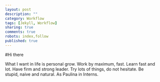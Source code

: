 ```yaml
---
layout: post
description: ""
category: Workflow
tags: [Jekyll, Workflow]
sharing: true
comments: true
robots: index,follow
published: true
---
```


#Hi there

What I want in life is personal grow. Work by maximum, fast. Learn fast and lot. Have firm and strong leader. Try lots of things, do not hesitate. Be stupid, naive and natural. As Paulina in Interns.